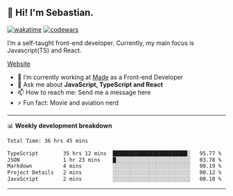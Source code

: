 ## 👋 Hi! I'm Sebastian.

[![wakatime](https://wakatime.com/badge/user/df0036c6-328a-4a39-be9b-e49417ed22a1.svg)](https://wakatime.com/@df0036c6-328a-4a39-be9b-e49417ed22a1)
[![codewars](https://www.codewars.com/users/sebavuye/badges/small)](https://www.codewars.com/users/sebavuye)

I’m a self-taught front-end developer. Currently, my main focus is Javascript(TS) and React.

[Website](https://sebastianvuye.be)

- 🔭 I’m currently working at [Made](https://made.be/) as a Front-end Developer
- 💬 Ask me about **JavaScript, TypeScript and React**
- 📫 How to reach me: Send me a message here
- ⚡ Fun fact: Movie and aviation nerd

-------

📊 **Weekly development breakdown**

<!--START_SECTION:waka-->

```txt
Total Time: 36 hrs 45 mins

TypeScript        35 hrs 12 mins  ████████████████████████░   95.77 %
JSON              1 hr 23 mins    █░░░░░░░░░░░░░░░░░░░░░░░░   03.78 %
Markdown          4 mins          ░░░░░░░░░░░░░░░░░░░░░░░░░   00.19 %
Project Details   2 mins          ░░░░░░░░░░░░░░░░░░░░░░░░░   00.12 %
JavaScript        2 mins          ░░░░░░░░░░░░░░░░░░░░░░░░░   00.10 %
```

<!--END_SECTION:waka-->
-------
